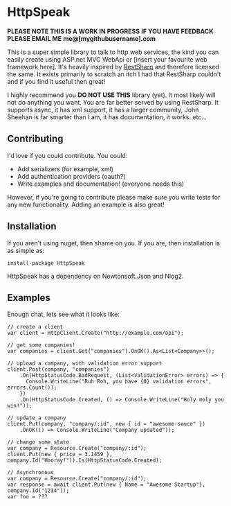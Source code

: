 HttpSpeak
=========

**PLEASE NOTE THIS IS A WORK IN PROGRESS**
**IF YOU HAVE FEEDBACK PLEASE EMAIL ME**
**me@[mygithubusername].com**

This is a super simple library to talk to http web services, the kind you can easily create using
ASP.net MVC WebApi or [insert your favourite web framework here]. It's heavily inspired 
by [RestSharp](http://restsharp.org) and therefore licensed the same. It exists primarily to scratch 
an itch I had that RestSharp couldn't and if you find it useful then great!

I highly recommend you **DO NOT USE THIS** library (yet). It most likely will not do anything you want. You are 
far better served by using RestSharp. It supports async, it has xml support, it has a larger community,
John Sheehan is far smarter than I am, it has documentation, it works. etc... 

Contributing
------------

I'd love if you could contribute. You could:

* Add serializers (for example, xml)
* Add authentication providers (oauth?)
* Write examples and documentation! (everyone needs this)

However, if you're going to contribute please make sure you write tests for any new functionality.
Adding an example is also great!

Installation
------------

If you aren't using nuget, then shame on you. If you are, then installation is as simple as:

    install-package HttpSpeak

HttpSpeak has a dependency on Newtonsoft.Json and Nlog2.

Examples
--------

Enough chat, lets see what it looks like:

    // create a client
    var client = HttpClient.Create("http://example.com/api");
    
    // get some companies!
    var companies = client.Get("companies").OnOK().As<List<Company>>();
  
    // upload a company, with validation error support
    client.Post(company, "companies")
        .On(HttpStatusCode.BadRequest, (List<ValidationError> errors) => {
          Console.WriteLine("Ruh Roh, you have {0} validation errors", errors.Count());
        })
        .On(HttpStatusCode.Created, () => Console.WriteLine("Holy moly you win!"));
    
    // update a company
    client.Put(company, "company/:id", new { id = "awesome-sauce" })
        .OnOK(() => Console.WriteLine("Company updated"));
        
    // change some state
    var company = Resource.Create("company/:id");
    client.Put(new { price = 3.1459 }, company.Id("Hooray!")).Is(HttpStatusCode.Created);
    
    // Asynchronous
    var company = Resource.Create("company/:id");
    var response = await client.Put(new { Name = "Awesome Startup"}, company.Id("1234"));
    var foo = ???